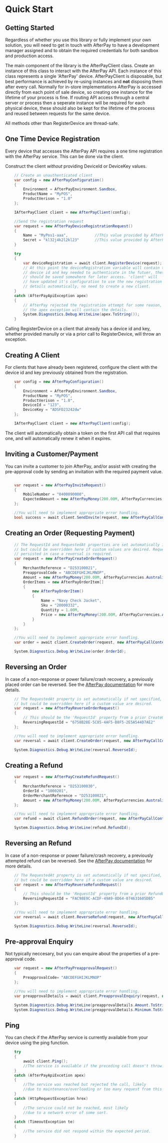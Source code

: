 # Quick Start

## Getting Started

Regardless of whether you use this library or fully implement your own solution, you will need to get in touch with AfterPay to have a development manager assigned and to obtain the required credentials for both sandbox and production access.

The main component of the library is the AfterPayClient class. Create an instance of this class to interact with the AfterPay API. Each instance of this class represents a single 'AfterPay' device. AfterPayClient is disposable, but best performance is achieved by re-using instances and **not** disposing them after every call. Normally for in-store implementations AfterPay is accessed directly from each point of sale device, so creating one instance for the lifetime of your process is fine. If routing API access through a central server or process then a seperate instance will be required for each physical device, these should also be kept for the lifetime of the process and reused between requests for the same device.

All methods other than RegisterDevice are thread-safe.

## One Time Device Registration
Every device that accesses the AfterPay API requires a one time registration with the AfterPay service. This can be done via the client.

Construct the client *without* providing DeviceId or DeviceKey values.
```c#
	// Create an unauthenticated client
	var config = new AfterPayConfiguration()
	{
		Environment = AfterPayEnvironment.Sandbox,
		ProductName = "MyPOS",
		ProductVerison = "1.0"
	};

	IAfterPayClient client = new AfterPayClient(config);

	//Send the registration request
	var request = new AfterPayDeviceRegistrationRequest()
	{
	 	Name = "MyPos1-aaa", 			//This value provided by AfterPay
		Secret = "kl32j4k2l2kl23"		//This value provided by AfterPay
	}

	try
	{
		var deviceRegistration = await client.RegisterDevice(request);
		// At this point the deviceRegistration variable will contain the
		// device id and key needed to authenticate in the futuer, these
		// should be saved somewhere for later access. 'client' will 
		// have updated it's configuration to use the new registration
		// details automatically, no need to create a new client.
	}
	catch (AfterPayApiException apex)
	{
		// AfterPay rejected the registration attempt for some reason,
		// the apex exception will contain the details.
		System.Diagnostics.Debug.WriteLine(apex.ToString());
	}
```

Calling RegisterDevice on a client that already has a device id and key, whether provided manully or via a prior call to RegisterDevice, will throw an exception.

## Creating A Client
For clients that have already been registered, configure the client with the device id and key previously obtained from the registration.

```c#
	var config = new AfterPayConfiguration()
	{
		Environment = AfterPayEnvironment.Sandbox,
		ProductName = "MyPOS",
		ProductVerison = "1.0",
		DeviceId = "123",
		DeviceKey = "ADSFD23242dw"
	};

	IAfterPayClient client = new AfterPayClient(config);
```

The client will automatically obtain a token on the first API call that requires one, and will automatically renew it when it expires.

## Inviting a Customer/Payment
You can invite a customer to join AfterPay, and/or assist with creating the pre-approval code by sending an invitation with the required payment value.

```c#

	var request = new AfterPayInviteRequest()
	{
		MobileNumber = "0400090000",
		ExpectedAmount = new AfterPayMoney(200.00M, AfterPayCurrencies.AustralianDollars)
	};

	//You will need to implement appropriate error handling.
	bool success = await client.SendInvite(request, new AfterPayCallContext() { OperatorId = "Randal Graves" });
```

## Creating an Order (Requesting Payment)

```c#
	// The RequestId and RequestedAt properties are set automatically if not specified,  
	// but could be overridden here if custom values are desired. RequestId should be 
	// persisted in case a reversal is required.
	var request = new AfterPayCreateOrderRequest()
	{
		MerchantReference = "D253100021",
		PreapprovalCode = "ABCDEFGHIJKLMNOP",
		Amount = new AfterPayMoney(200.00M, AfterPayCurrencies.AustralianDollars),
		OrderItems = new AfterPayOrderItem[]
		{
			new AfterPayOrderItem() 
			{ 
				Name = "Navy Check Jacket", 
				Sku = "20000332", 
				Quantity = 1.00M, 
				Price = new AfterPayMoney(200.00M, AfterPayCurrencies.AustralianDollars) 
			}
		}
	};

	//You will need to implement appropriate error handling.
	var order = await client.CreateOrder(request, new AfterPayCallContext() { OperatorId = "Randal Graves" });

	System.Diagnostics.Debug.WriteLine(order.OrderId);	
```

## Reversing an Order 

In case of a non-response or power failure/crash recovery, a previously placed order can be reversed. See the [AfterPay documentation](https://docs.afterpay.com.au/instore-api-v1.html#reverse-order) for more details.
```c#
	// The RequestedAt property is set automatically if not specified,  
	// but could be overridden here if a custom value are desired.
	var request = new AfterPayReverseOrderRequest()
	{
		// This should be the 'RequestId' property from a prior CreateOrder call.
		ReversingRequestId = "6758B28E-5C85-4AF5-B8F5-2E5A544D7AE2" 
	};

	//You will need to implement appropriate error handling.
	var reversal = await client.CreateOrder(request, new AfterPayCallContext() { OperatorId = "Randal Graves" });

	System.Diagnostics.Debug.WriteLine(reversal.ReverseId);	
```

## Creating a Refund

```c#
	var request = new AfterPayCreateRefundRequest()
	{
		MerchantReference = "D253100030",
		OrderId = "1000201",
		OrderMerchantReference = "D253100021",
		Amount = new AfterPayMoney(200.00M, AfterPayCurrencies.AustralianDollars) 		
	};

	//You will need to implement appropriate error handling.
	var refund = await client.RefundOrder(request, new AfterPayCallContext() { OperatorId = "Randal Graves" });

	System.Diagnostics.Debug.WriteLine(refund.RefundId);	
```

## Reversing an Refund

In case of a non-response or power failure/crash recovery, a previously attempted refund can be reversed. See the [AfterPay documentation](https://docs.afterpay.com.au/instore-api-v1.html#refund-reversal) for more details.
```c#
	// The RequestedAt property is set automatically if not specified,  
	// but could be overridden here if a custom value are desired.
	var request = new AfterPayReverseRefundRequest()
	{
		// This should be the 'RequestId' property from a prior RefundOrder call.
		ReversingRequestId = "FAC98E9C-ACDF-49A9-8D64-074631605DB5" 
	};

	//You will need to implement appropriate error handling.
	var reversal = await client.ReverseRefund(request, new AfterPayCallContext() { OperatorId = "Randal Graves" });

	System.Diagnostics.Debug.WriteLine(reversal.ReverseId);	
```

## Pre-approval Enquiry
Not typically neccesary, but you can enquire about the properties of a pre-approval code.

```c#
	var request = new AfterPayPreapprovalRequest()
	{
		PreapprovalCode= "ABCDEFGHIJKLMNOP" 
	};

	//You will need to implement appropriate error handling.
	var preapprovalDetails = await client.PreapprovalEnquiry(request, new AfterPayCallContext() { OperatorId = "Randal Graves" });

	System.Diagnostics.Debug.WriteLine(preapprovalDetails.Amount.ToString());	
	System.Diagnostics.Debug.WriteLine(preapprovalDetails.Minimum.ToString());	
```

## Ping 
You can check if the AfterPay service is currently available from your device using the ping function.

```c#
	try
	{
		await client.Ping();
		//The service is available if the preceding call doesn't throw.
	}
	catch (AfterPayApiExcetion apex)
	{
		//The service was reached but rejected the call, likely
		//due to maintenance/overloading or too many request from this client.
	}
	catch (HttpRequestException hrex)
	{
		//The service could not be reached, most likely
		//due to a network error of some sort.
	}
	catch (TimeoutException te)
	{
		//The service did not respond within the expected period.
	}
```
